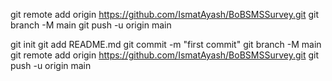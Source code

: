 git remote add origin https://github.com/IsmatAyash/BoBSMSSurvey.git
git branch -M main
git push -u origin main

git init
git add README.md
git commit -m "first commit"
git branch -M main
git remote add origin https://github.com/IsmatAyash/BoBSMSSurvey.git
git push -u origin main
